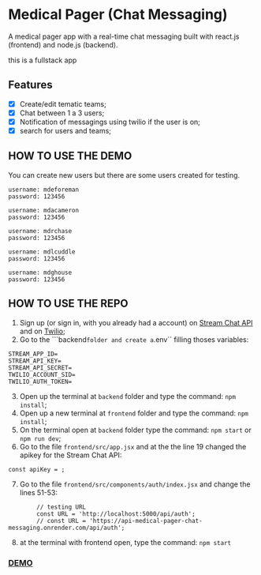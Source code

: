 # Medical Pager (Chat Messaging)

A medical pager app with a real-time chat messaging built with react.js (frontend) and node.js (backend).

this is a fullstack app

## Features

- [x] Create/edit tematic teams;
- [x] Chat between 1 a 3 users;
- [x] Notification of messagings using twilio if the user is on;
- [x] search for users and teams;

## HOW TO USE THE DEMO

You can create new users but there are some users created for testing.

```
username: mdeforeman
password: 123456

username: mdacameron
password: 123456

username: mdrchase
password: 123456

username: mdlcuddle
password: 123456

username: mdghouse
password: 123456
```

## HOW TO USE THE REPO

1. Sign up (or sign in, with you already had a account) on [Stream Chat API](https://getstream.io/chat/?utm_source={google}&utm_medium={cpc}&utm_campaign=GOO|S|BRN|ROW|ALL-EN&utm_adgroup=Chat&utm_custom=15702481917&utm_content=571825906716&utm_term=stream%20chat&matchtype=e&device=c&_location=1001625&_bt=571825906716&_bk=stream%20chat&_bm=e&_bn=g&gad=1&gclid=CjwKCAjwhJukBhBPEiwAniIcNXicO9_e6fsS1ZDrkAmFtefq9XyBOw3KDYICBXljiLB69CSPrgLT5hoCrt0QAvD_BwE) and on [Twilio](https://www.twilio.com/en-us);
2. Go to the ```backend`` folder and create a ``.env`` filling thoses variables:
```
STREAM_APP_ID=
STREAM_API_KEY=
STREAM_API_SECRET=
TWILIO_ACCOUNT_SID=
TWILIO_AUTH_TOKEN=
```
3. Open up the terminal at ``backend`` folder and type the command: ``npm install``;
4. Open up a new terminal at ``frontend`` folder and type the command: ``npm install``;
5. On the terminal open at ``backend`` folder type the command: ``npm start`` or ``npm run dev``;
6. Go to the file ``frontend/src/app.jsx`` and at the the line 19 changed the apikey for the Stream Chat API:
```
const apiKey = ;
```
7. Go to the file ``frontend/src/components/auth/index.jsx`` and change the lines 51-53:
```
        // testing URL
        const URL = 'http://localhost:5000/api/auth';
        // const URL = 'https://api-medical-pager-chat-messaging.onrender.com/api/auth';

```
8. at the terminal with frontend open, type the command: ``npm start``

### [DEMO](https://cosmic-puffpuff-69ef0c.netlify.app/)